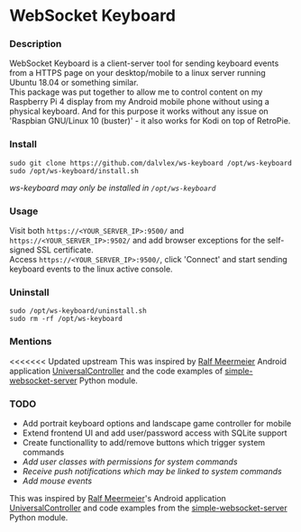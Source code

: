 # WebSocket Keyboard

### Description
WebSocket Keyboard is a client-server tool for sending keyboard events from a HTTPS page on your desktop/mobile to a linux server running Ubuntu 18.04 or something similar.  
This package was put together to allow me to control content on my Raspberry Pi 4 display from my Android mobile phone without using a physical keyboard. And for this purpose it works without any issue on 'Raspbian GNU/Linux 10 (buster)' - it also works for Kodi on top of RetroPie.

### Install
```
sudo git clone https://github.com/dalvlex/ws-keyboard /opt/ws-keyboard
sudo /opt/ws-keyboard/install.sh
```
_ws-keyboard may only be installed in `/opt/ws-keyboard`_

### Usage
Visit both `https://<YOUR_SERVER_IP>:9500/` and `https://<YOUR_SERVER_IP>:9502/` and add browser exceptions for the self-signed SSL certificate.  
Access `https://<YOUR_SERVER_IP>:9500/`, click 'Connect' and start sending keyboard events to the linux active console.

### Uninstall
```
sudo /opt/ws-keyboard/uninstall.sh
sudo rm -rf /opt/ws-keyboard
```

### Mentions
<<<<<<< Updated upstream
This was inspired by [Ralf Meermeier](https://github.com/threebrooks) Android application [UniversalController](https://github.com/threebrooks/UniversalController) and the code examples of [simple-websocket-server](https://pypi.org/project/simple-websocket-server/) Python module.

### TODO
* Add portrait keyboard options and landscape game controller for mobile
* Extend frontend UI and add user/password access with SQLite support
* Create functionallity to add/remove buttons which trigger system commands
* _Add user classes with permissions for system commands_
* _Receive push notifications which may be linked to system commands_
* _Add mouse events_

This was inspired by [Ralf Meermeier](https://github.com/threebrooks)'s Android application [UniversalController](https://github.com/threebrooks/UniversalController) and code examples from the [simple-websocket-server](https://pypi.org/project/simple-websocket-server/) Python module.
